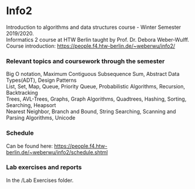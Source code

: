 # Info2
Introduction to algorithms and data structures course - Winter Semester 2019/2020. <br>
Informatics 2 course at HTW Berlin taught by Prof. Dr. Debora Weber-Wulff.
Course introduction: https://people.f4.htw-berlin.de/~weberwu/info2/

### Relevant topics and coursework through the semester 
Big O notation, Maximum Contiguous Subsequence Sum, Abstract Data Types(ADT), Design Patterns <br>
List, Set, Map, Queue, Priority Queue, Probabilistic Algorithms, Recursion, Backtracking <br>
Trees, AVL-Trees, Graphs, Graph Algorithms, Quadtrees, Hashing, Sorting, Searching, Heapsort <br>
Nearest Neighbor, Branch and Bound, String Searching, Scanning and Parsing Algorithms, Unicode

### Schedule
Can be found here: https://people.f4.htw-berlin.de/~weberwu/info2/schedule.shtml

### Lab exercises and reports
In the /Lab Exercises folder.
